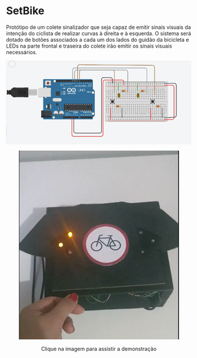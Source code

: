# SetBike
Protótipo de um colete sinalizador que seja capaz de emitir sinais visuais da intenção do ciclista de realizar curvas à direita e à esquerda. O sistema será dotado de botões associados a cada um dos lados do guidão da bicicleta e LEDs na parte frontal e traseira do colete irão emitir os sinais visuais necessários. 
  
 <p align="center">
   <img src="https://github.com/suzanasvm/SetBike/blob/master/esquematico-arduino.png"> 
</p>
<center>
 <p align="center">
   
  [![Everything Is AWESOME](https://github.com/suzanasvm/SetBike/blob/master/teste.png)](https://github.com/suzanasvm/SetBike/blob/master/demonstracao.mp4 "Everything Is AWESOME")
 <p>
 Clique na imagem para assistir a demonstração
</p>
